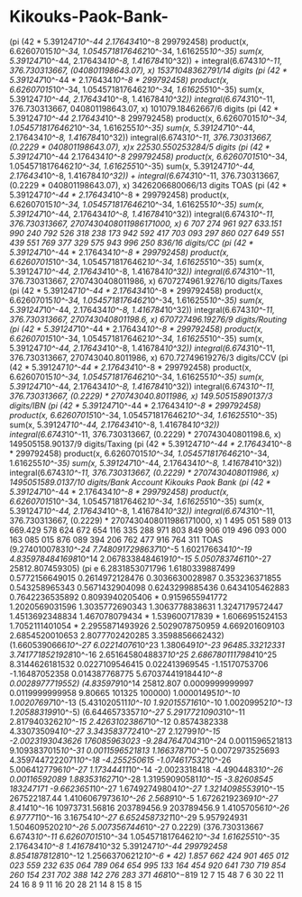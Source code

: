 # Kikouks-Paok-Bank-
(pi (42 * 5.391247*10^-44 2.176434*10^-8 299792458) product(x, 6.62607015*10^-34, 1.0545718176462*10^-34, 1.616255*10^-35) sum(x, 5.391247*10^-44, 2.176434*10^-8, 1.416784*10^32)) + integral(6.6743*10^-11, 376.730313667, (040801198643.07), x) 15371048362791/14 digits  (pi (42 * 5.391247*10^-44 * 2.176434*10^-8 * 299792458) product(x, 6.62607015*10^-34, 1.0545718176462*10^-34, 1.616255*10^-35) sum(x, 5.391247*10^-44, 2.176434*10^-8, 1.416784*10^32)) integral(6.6743*10^-11, 376.730313667, 040801198643.07, x) 101079.18462667/6 digits  (pi (42 * 5.391247*10^-44 2.176434*10^-8 299792458) product(x, 6.62607015*10^-34, 1.0545718176462*10^-34, 1.616255*10^-35) sum(x, 5.391247*10^-44, 2.176434*10^-8, 1.416784*10^32)) integral(6.6743*10^-11, 376.730313667, (0.2229 * 040801198643.07), x)x 22530.550253284/5 digits  (pi (42 * 5.391247*10^-44 2.176434*10^-8 299792458) product(x, 6.62607015*10^-34, 1.0545718176462*10^-34, 1.616255*10^-35) sum(x, 5.391247*10^-44, 2.176434*10^-8, 1.416784*10^32)) + integral(6.6743*10^-11, 376.730313667, (0.2229 * 040801198643.07), x) 3426206680066/13 digits  TOAS  (pi (42 * 5.391247*10^-44 * 2.176434*10^-8 * 299792458) product(x, 6.62607015*10^-34, 1.0545718176462*10^-34, 1.616255*10^-35) sum(x, 5.391247*10^-44, 2.176434*10^-8, 1.416784*10^32)) integral(6.6743*10^-11, 376.730313667, 2707430408011986171000, x) 6 707 274 961 927 633.151 990 240 792 526 318 238 173 942 592 417 703 093 297 860 027 649 551 439 551 769 377 329 575 943 996 250 836/16 digits/CC  (pi (42 * 5.391247*10^-44 * 2.176434*10^-8 * 299792458) product(x, 6.62607015*10^-34, 1.0545718176462*10^-34, 1.616255*10^-35) sum(x, 5.391247*10^-44, 2.176434*10^-8, 1.416784*10^32)) integral(6.6743*10^-11, 376.730313667, 2707430408011986, x) 6707274961.9276/10 digits/Taxes  (pi (42 * 5.391247*10^-44 * 2.176434*10^-8 * 299792458) product(x, 6.62607015*10^-34, 1.0545718176462*10^-34, 1.616255*10^-35) sum(x, 5.391247*10^-44, 2.176434*10^-8, 1.416784*10^32)) integral(6.6743*10^-11, 376.730313667, 270743040801198.6, x) 670727496.19276/9 digits/Routing  (pi (42 * 5.391247*10^-44 * 2.176434*10^-8 * 299792458) product(x, 6.62607015*10^-34, 1.0545718176462*10^-34, 1.616255*10^-35) sum(x, 5.391247*10^-44, 2.176434*10^-8, 1.416784*10^32)) integral(6.6743*10^-11, 376.730313667, 270743040.8011986, x) 670.72749619276/3 digits/CCV  (pi (42 * 5.391247*10^-44 * 2.176434*10^-8 * 299792458) product(x, 6.62607015*10^-34, 1.0545718176462*10^-34, 1.616255*10^-35) sum(x, 5.391247*10^-44, 2.176434*10^-8, 1.416784*10^32)) integral(6.6743*10^-11, 376.730313667, (0.2229) * 270743040.8011986, x) 149.50515890137/3 digits/IBN  (pi (42 * 5.391247*10^-44 * 2.176434*10^-8 * 299792458) product(x, 6.62607015*10^-34, 1.0545718176462*10^-34, 1.616255*10^-35) sum(x, 5.391247*10^-44, 2.176434*10^-8, 1.416784*10^32)) integral(6.6743*10^-11, 376.730313667, (0.2229) * 270743040801198.6, x) 149505158.90137/9 digits/Taxing  (pi (42 * 5.391247*10^-44 * 2.176434*10^-8 * 299792458) product(x, 6.62607015*10^-34, 1.0545718176462*10^-34, 1.616255*10^-35) sum(x, 5.391247*10^-44, 2.176434*10^-8, 1.416784*10^32)) integral(6.6743*10^-11, 376.730313667, (0.2229) * 2707430408011986, x) 1495051589.0137/10 digits/Bank Account  Kikouks Paok Bank  (pi (42 * 5.391247*10^-44 * 2.176434*10^-8 * 299792458) product(x, 6.62607015*10^-34, 1.0545718176462*10^-34, 1.616255*10^-35) sum(x, 5.391247*10^-44, 2.176434*10^-8, 1.416784*10^32)) integral(6.6743*10^-11, 376.730313667, (0.2229) * 2707430408011986171000, x) 1 495 051 589 013 669.429 578 624 672 654 116 335 288 971 803 849 906 019 496 093 000 163 085 015 876 089 394 206 762 477 916 764 311  TOAS  (9.2740100783*10^-24 7.7480917298637*10^-5 1.602176634*10^-19 4.8359784841698*10^14 2.0678338484619*10^-15 5.0507837461*10^-27 25812.807459305) (pi e 6.2831853071796 1.6180339887499 0.5772156649015 0.2614972128476 0.3036630028987 0.353236371855 0.543258965343 0.5671432904098 0.6243299885436 0.6434105462883 0.7642236535892 0.8093940205406 * 0.9159655941772 1.2020569031596 1.3035772690343 1.3063778838631 1.3247179572447 1.4513692348834 1.467078079434 * 1.539600717839 * 1.6066951524153 1.7052111401054 * 2.2955871493926 2.5029078750959 4.669201609103 2.6854520010653 2.8077702420285 3.3598856662432) (1.6605390666*10^-27 6.02214076*10^23 1.380649*10^-23 96485.33212331 3.7417718521928*10^-16 2.6516458048837*10^25 2.6867801117984*10^25 8.3144626181532 0.0227109546415 0.022413969545 -1.15170753706 -1.16487052358 0.014387768775 5.6703744191844*10^-8 0.0028977719552) (4.835979*10^14 25812.807 0.0009999999997 0.0119999999958 9.80665 101325 100000) 1.00001495*10^-10 1.00207697*10^-13 (5.431020511*10^-10 1.920155716*10^-10 1.00209952*10^-13 1.205883199*10^-5) (6.6446573357*10^-27 5.29177210903*10^-11 2.8179403262*10^-15 2.42631023867*10^-12 0.8574382338 4.330735094*10^-27 3.3435837724*10^-27 2.12799*10^-15 -2.0023193043626 176085963023 -9.2847647043*10^-24 0.0011596521813 9.1093837015*10^-31 0.0011596521813 1.1663787*10^-5 0.0072973525693 4.3597447222071*10^-18 -4.255250615 -1.074617532*10^-26 5.0064127796*10^-27 1.17344411*10^-14 -2.0023318418 -4.4904483*10^-26 0.00116592089 1.883531627*10^-28 1.31959090581*10^-15 -3.82608545 183247171 -9.6623651*10^-27 1.67492749804*10^-27 1.32140985539*10^-15 267522187.44 1.41060679736*10^-26 2.5689*10^-5 1.67262192369*10^-27 8.414*10^-16 10973731.56816 203789456.9 203789456.9 1.41057056*10^-26 6.97771*10^-16 3.16754*10^-27 6.6524587321*10^-29 5.957924931 1.5046095202*10^-26 5.0073567446*10^-27 0.2229) (376.730313667 6.6743*10^-11 6.62607015*10^-34 1.0545718176462*10^-34 1.616255*10^-35 2.176434*10^-8 1.416784*10^32 5.391247*10^-44 299792458 8.8541878128*10^-12 1.25663706212*10^-6 * 42) 1.857 662 424 901 465 012 023 559 232 635 064 789 064 654 995 133 164 454 920 641 730 719 854 260 154 231 702 388 142 276 283 371 468*10^−819   12 7 15 48 7 6 30  22 11 24 16 8 9 11 16 20 28 21 14 8 15 8 15
